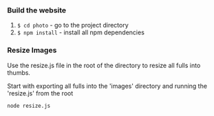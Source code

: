 ### Build the website
1. `$ cd photo` - go to the project directory
2. `$ npm install` - install all npm dependencies

### Resize Images
Use the resize.js file in the root of the directory to resize all fulls into thumbs. 

Start with exporting all fulls into the 'images' directory and running the 'resize.js' from the root

`node resize.js`
